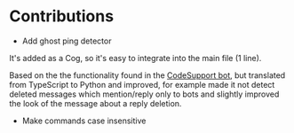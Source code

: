 # Contributions

- Add ghost ping detector

It's added as a Cog, so it's easy to integrate into the main file (1 line).

Based on the the functionality found in the [CodeSupport bot](https://github.com/codesupport/discord-bot), but translated from TypeScript to Python and improved, for example made it not detect deleted messages which mention/reply only to bots and slightly improved the look of the message about a reply deletion.

- Make commands case insensitive